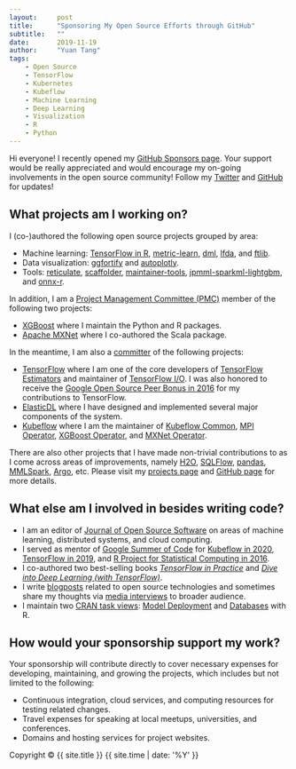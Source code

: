 ```yaml
---
layout:     post
title:      "Sponsoring My Open Source Efforts through GitHub"
subtitle:   ""
date:       2019-11-19
author:     "Yuan Tang"
tags:
    - Open Source
    - TensorFlow
    - Kubernetes
    - Kubeflow
    - Machine Learning
    - Deep Learning
    - Visualization
    - R
    - Python
---
```


Hi everyone! I recently opened my [GitHub Sponsors page](https://github.com/sponsors/terrytangyuan). Your support would be really appreciated and would encourage my on-going involvements in the open source community! Follow my [Twitter](https://twitter.com/TerryTangYuan) and [GitHub](https://github.com/terrytangyuan) for updates!

## What projects am I working on?

I (co-)authored the following open source projects grouped by area:
* Machine learning: [TensorFlow in R](https://github.com/rstudio/tensorflow), [metric-learn](https://github.com/scikit-learn-contrib/metric-learn), [dml](https://github.com/terrytangyuan/dml), [lfda](https://github.com/terrytangyuan/lfda), and [ftlib](https://github.com/caicloud/ftlib).
* Data visualization: [ggfortify](https://github.com/sinhrks/ggfortify) and [autoplotly](https://github.com/terrytangyuan/autoplotly).
* Tools: [reticulate](https://github.com/rstudio/reticulate), [scaffolder](https://github.com/terrytangyuan/scaffolder), [maintainer-tools](https://github.com/terrytangyuan/maintainer-tools), [jpmml-sparkml-lightgbm](https://github.com/alipay/jpmml-sparkml-lightgbm), and [onnx-r](https://github.com/onnx/onnx-r).

In addition, I am a [Project Management Committee (PMC)](https://www.apache.org/foundation/glossary.html#PMC) member of the following two projects:
* [XGBoost](https://github.com/dmlc/xgboost) where I maintain the Python and R packages.
* [Apache MXNet](https://github.com/apache/incubator-mxnet) where I co-authored the Scala package.

In the meantime, I am also a [committer](https://www.apache.org/foundation/glossary.html#Committer) of the following projects:
* [TensorFlow](https://github.com/tensorflow/tensorflow) where I am one of the core developers of [TensorFlow Estimators](https://arxiv.org/abs/1708.02637) and maintainer of [TensorFlow I/O](https://github.com/tensorflow/io). I was also honored to receive the [Google Open Source Peer Bonus in 2016](https://terrytangyuan.github.io/data/docs/google-open-source-peer-bonus-program.png) for my contributions to TensorFlow.
* [ElasticDL](https://github.com/sql-machine-learning/elasticdl) where I have designed and implemented several major components of the system.
* [Kubeflow](https://github.com/kubeflow/kubeflow) where I am the maintainer of [Kubeflow Common](https://github.com/kubeflow/common), [MPI Operator](https://github.com/kubeflow/mpi-operator), [XGBoost Operator](https://github.com/kubeflow/xgboost-operator), and [MXNet Operator](https://github.com/kubeflow/mxnet-operator).

There are also other projects that I have made non-trivial contributions to as I come across areas of improvements, namely [H2O](https://github.com/h2oai/h2o-3), [SQLFlow](https://github.com/sql-machine-learning/sqlflow), [pandas](https://github.com/pandas-dev/pandas), [MMLSpark](https://github.com/Azure/mmlspark), [Argo](https://github.com/argoproj/argo), etc. Please visit my [projects page](https://terrytangyuan.github.io/projects/) and [GitHub page](http://github.com/terrytangyuan/) for more details.

## What else am I involved in besides writing code?

* I am an editor of [Journal of Open Source Software](https://joss.theoj.org/) on areas of machine learning, distributed systems, and cloud computing.
* I served as mentor of [Google Summer of Code](https://summerofcode.withgoogle.com/) for [Kubeflow in 2020](https://terrytangyuan.github.io/data/docs/GSoC-Kubeflow-2020.png), [TensorFlow in 2019](https://terrytangyuan.github.io/data/docs/GSoC-TensorFlow-2019.png), and [R Project for Statistical Computing in 2016](https://terrytangyuan.github.io/data/docs/GSoC-MXNet-2016.png).
* I co-authored two best-selling books [*TensorFlow in Practice*](http://terrytangyuan.github.io/2017/02/12/tensorflow-in-practice-book-chinese/) and [*Dive into Deep Learning (with TensorFlow)*](https://d2l.ai/).
* I write [blogposts](https://terrytangyuan.github.io/) related to open source technologies and sometimes share my thoughts via [media interviews](https://terrytangyuan.github.io/tags/#Interview) to broader audience.
* I maintain two [CRAN task views](https://cran.r-project.org/web/views/): [Model Deployment](https://github.com/terrytangyuan/ctv-model-deployment) and [Databases](https://github.com/terrytangyuan/ctv-databases) with R.

## How would your sponsorship support my work?

Your sponsorship will contribute directly to cover necessary expenses for developing, maintaining, and growing the projects, which includes but not limited to the following:
* Continuous integration, cloud services, and computing resources for testing related changes.
* Travel expenses for speaking at local meetups, universities, and conferences.
* Domains and hosting services for project websites.

<p class="copyright text-muted">
	Copyright &copy; {{ site.title }} {{ site.time | date: '%Y' }}
</p>

